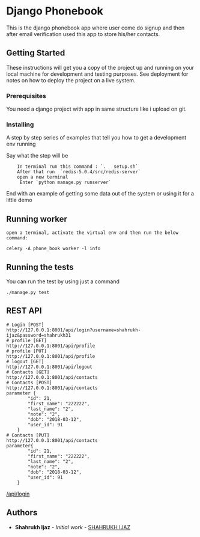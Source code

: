 # Django Phonebook

This is the django phonebook app where user come do signup and then after email verification used this app to store his/her contacts.

## Getting Started

These instructions will get you a copy of the project up and running on your local machine for development and testing purposes. See deployment for notes on how to deploy the project on a live system.

### Prerequisites

You need a django project with app in same structure like i upload on git.


### Installing

A step by step series of examples that tell you how to get a development env running

Say what the step will be

```
	In terminal run this command : `. 	setup.sh`
	After that run  `redis-5.0.4/src/redis-server`
	open a new terminal 
	 Enter `python manage.py runserver`
```
End with an example of getting some data out of the system or using it for a little demo

## Running worker

```
open a terminal, activate the virtual env and then run the below command:

celery -A phone_book worker -l info
```

## Running the tests

You can run the test by using just a command 

`./manage.py test`<br>


## REST API
```python\
# Login [POST]
http://127.0.0.1:8001/api/login?username=shahrukh-ijaz&password=shahrukh31
# profile [GET]
http://127.0.0.1:8001/api/profile
# profile [PUT]
http://127.0.0.1:8001/api/profile
# logout [GET]
http://127.0.0.1:8001/api/logout
# Contacts [GET]
http://127.0.0.1:8001/api/contacts
# Contacts [POST]
http://127.0.0.1:8001/api/contacts
parameter {
        "id": 21,
        "first_name": "222222",
        "last_name": "2",
        "note": "2",
        "dob": "2018-03-12",
        "user_id": 91
    }
# Contacts [PUT]
http://127.0.0.1:8001/api/contacts
parameter{
        "id": 21,
        "first_name": "222222",
        "last_name": "2",
        "note": "2",
        "dob": "2018-03-12",
        "user_id": 91
    }

```
[/api/login](https://choosealicense.com/licenses/mit/) 


## Authors

* **Shahrukh Ijaz** - *Initial work* - [SHAHRUKH IJAZ](https://github.com/shahrukh-ijaz)




